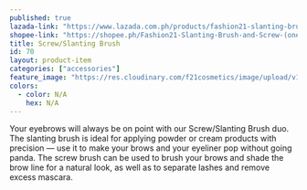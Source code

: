 ```yaml
---
published: true
lazada-link: "https://www.lazada.com.ph/products/fashion21-slanting-brush-and-screw-i258043882-s356030239.html?spm=a2o4l.seller.list.54.5de16cc9xRUVLW&mp=1"
shopee-link: "https://shopee.ph/Fashion21-Slanting-Brush-and-Screw-(one-brush-only)-i.26222223.826193982"
title: Screw/Slanting Brush
id: 70
layout: product-item
categories: ["accessories"]
feature_image: "https://res.cloudinary.com/f21cosmetics/image/upload/v1492497557/screw-slanting-brush.jpg"
colors:
  - color: N/A
    hex: N/A
---
```

Your eyebrows will always be on point with our Screw/Slanting Brush duo. The slanting brush is ideal for applying powder or cream products with precision — use it to make your brows and your eyeliner pop without going panda. The screw brush can be used to brush your brows and shade the brow line for a natural look, as well as to separate lashes and remove excess mascara.
